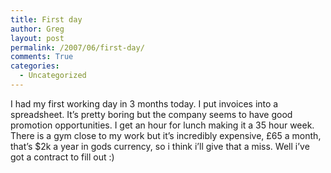 ```yaml
---
title: First day
author: Greg
layout: post
permalink: /2007/06/first-day/
comments: True
categories:
  - Uncategorized
---
```

I had my first working day in 3 months today. I put invoices into a spreadsheet. It&#8217;s pretty boring but the company seems to have good promotion opportunities. I get an hour for lunch making it a 35 hour week. There is a gym close to my work but it&#8217;s incredibly expensive, £65 a month, that&#8217;s $2k a year in gods currency, so i think i&#8217;ll give that a miss. Well i&#8217;ve got a contract to fill out :)